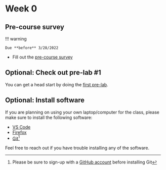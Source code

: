 
# Week 0

## Pre-course survey
!!! warning

    Due **before** 3/28/2022

- Fill out the [pre-course survey](https://forms.gle/jtda8UdbYinUjYzC8)

## Optional: Check out pre-lab #1

You can get a head start by doing the [first pre-lab](week1/prelab.md).

## Optional: Install software

If you are planning on using your own laptop/computer for the class, please make sure to install the following software:

- [VS Code](https://code.visualstudio.com/)
- [Firefox](https://www.firefox.com/)
- [Git](https://www.git-scm.com/)[^1]

[^1]:
    Please be sure to sign-up with a [GitHub account](https://github.com/signup) before installing Git

Feel free to reach out if you have trouble installing any of the software.
